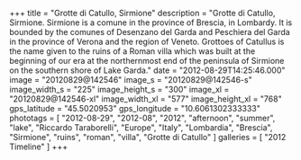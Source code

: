 +++
title = "Grotte di Catullo, Sirmione"
description = "Grotte di Catullo, Sirmione. Sirmione is a comune in the province of Brescia, in Lombardy. It is bounded by the comunes of Desenzano del Garda and Peschiera del Garda in the province of Verona and the region of Veneto. Grottoes of Catullus is the name given to the ruins of a Roman villa which was built at the beginning of our era at the northernmost end of the peninsula of Sirmione on the southern shore of Lake Garda."
date = "2012-08-29T14:25:46.000"
image = "20120829@142546"
image_s = "20120829@142546-s"
image_width_s = "225"
image_height_s = "300"
image_xl = "20120829@142546-xl"
image_width_xl = "577"
image_height_xl = "768"
gps_latitude = "45.5020953"
gps_longitude = "10.6061302333333"
phototags = [ "2012-08-29", "2012-08", "2012", "afternoon", "summer", "lake", "Riccardo Taraborelli", "Europe", "Italy", "Lombardia", "Brescia", "Sirmione", "ruins", "roman", "villa", "Grotte di Catullo" ]
galleries = [ "2012 Timeline" ]
+++

